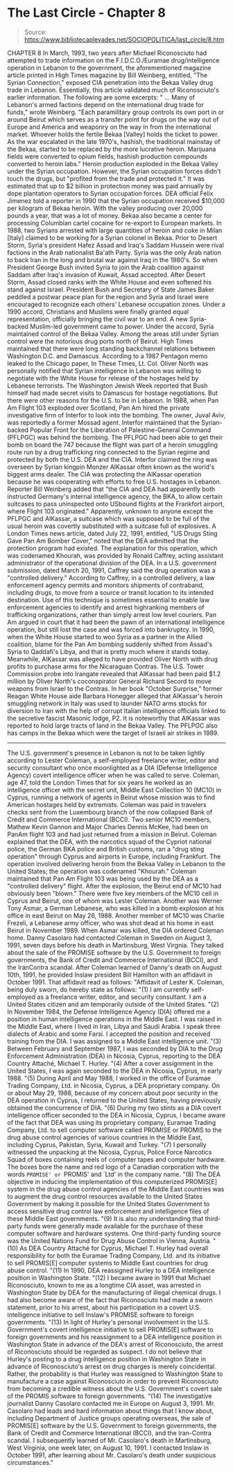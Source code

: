# The Last Circle - Chapter 8

> Source: https://www.bibliotecapleyades.net/SOCIOPOLITICA/last_circle/8.htm

CHAPTER 8
In March, 1993, two years after Michael Riconosciuto had attempted to trade information on the F.I.D.C.O./Euramae drug/intelligence operation in Lebanon to the government, the aforementioned magazine article printed in High Times magazine by Bill Weinberg, entitled, "The Syrian Connection," exposed CIA penetration into the Bekaa Valley drug trade in Lebanon.
Essentially, this article validated much of Riconosciuto's earlier information. The following are some excerpts:
" ... Many of Lebanon's armed factions depend on the international drug trade for funds," wrote Weinberg. "Each paramilitary group controls its own port in or around Beirut which serves as a transfer point for drugs on the way out of Europe and America and weaponry on the way in from the international market. Whoever holds the fertile Bekaa [Valley] holds the ticket to power. As the war escalated in the late 1970's, hashish, the traditional mainstay of the Bekaa, started to be replaced by the more lucrative heroin. Marijuana fields were converted to opium fields, hashish production compounds converted to heroin labs."
Heroin production exploded in the Bekaa Valley under the Syrian occupation. However, the Syrian occupation forces didn't touch the drugs, but "profited from the trade and protected it." It was estimated that up to $2 billion in protection money was paid annually by dope plantation operators to Syrian occupation forces.
DEA official Felix Jimenez told a reporter in 1990 that the Syrian occupation received $10,000 per kilogram of Bekaa heroin. With the valley producing over 20,000 pounds a year, that was a lot of money.
Bekaa also became a center for processing Columbian cartel cocaine for re-export to European markets.
In 1988, two Syrians arrested with large quantities of heroin and coke in Milan [Italy] claimed to be working for a Syrian colonel in Bekaa. Prior to Desert Storm, Syria's president Hafez Assad and Iraq's Saddam Hussein were rival factions in the Arab nationalist Ba'ath Party. Syria was the only Arab nation to back Iran in the long and brutal war against Iraq in the 1980's. So when President George Bush invited Syria to join the Arab coalition against Saddam after Iraq's invasion of Kuwait, Assad accepted.
After Desert Storm, Assad closed ranks with the White House and even softened his stand against Israel. President Bush and Secretary of State James Baker peddled a postwar peace plan for the region and Syria and Israel were encouraged to recognize each others' Lebanese occupation zones.
Under a 1990 accord, Christians and Muslims were finally granted equal representation, officially bringing the civil war to an end. A new Syria-backed Muslim-led government came to power. Under the accord, Syria maintained control of the Bekaa Valley. Among the areas still under Syrian control were the notorious drug ports north of Beirut.
High Times maintained that there were long standing backchannel relations between Washington D.C. and Damascus. According to a 1987 Pentagon memo leaked to the Chicago paper, In These Times, Lt. Col. Oliver North was personally notified that Syrian intelligence in Lebanon was willing to negotiate with the White House for release of the hostages held by Lebanese terrorists.
The Washington Jewish Week reported that Bush himself had made secret visits to Damascus for hostage negotiations. But there were other reasons for the U.S. to be in Lebanon. In 1988, when Pan Am Flight 103 exploded over Scotland, Pan Am hired the private investigative firm of Interfor to look into the bombing. The owner, Juval Aviv, was reportedly a former Mossad agent.
Interfor maintained that the Syrian-backed Popular Front for the Liberation of Palestine-General Command (PFLPGC) was behind the bombing. The PFLPGC had been able to get their bomb on board the 747 because the flight was part of a heroin smuggling route run by a drug trafficking ring connected to the Syrian regime and protected by both the U.S. DEA and the CIA.
Interfor claimed the ring was overseen by Syrian kingpin Monzer AlKassar often known as the world's biggest arms dealer. The CIA was protecting the AlKassar operation because he was cooperating with efforts to free U.S. hostages in Lebanon.
Reporter Bill Weinberg added that "the CIA and DEA had apparently both instructed Germany's internal intelligence agency, the BKA, to allow certain suitcases to pass uninspected onto USbound flights at the Frankfort airport, where Flight 103 originated."
Apparently, unknown to anyone except the PFLPGC and AlKassar, a suitcase which was supposed to be full of the usual heroin was covertly substituted with a suitcase full of explosives.
A London Times news article, dated July 22, 1991, entitled, "US Drugs Sting Gave Pan Am Bomber Cover," noted that the DEA admitted that the protection program had existed. The explanation for this operation, which was codenamed Khourah, was provided by Ronald Caffrey, acting assistant administrator of the operational division of the DEA. In a U.S. government submission, dated March 20, 1991, Caffrey said the drug operation was a "controlled delivery."
According to Caffrey, in a controlled delivery, a law enforcement agency permits and monitors shipments of contraband, including drugs, to move from a source or transit location to its intended destination. Use of this technique is sometimes essential to enable law enforcement agencies to identify and arrest highranking members of trafficking organizations, rather than simply arrest low level couriers.
Pan Am argued in court that it had been the pawn of an international intelligence operation, but still lost the case and was forced into bankruptcy.
In 1990, when the White House started to woo Syria as a partner in the Allied coalition, blame for the Pan Am bombing suddenly shifted from Assad's Syria to Qaddafi's Libya, and that is pretty much where it stands today.
Meanwhile, AlKassar was alleged to have provided Oliver North with drug profits to purchase arms for the Nicaraguan Contras. The U.S. Tower Commission probe into Irangate revealed that AlKassar had been paid $1.2 million by Oliver North's coconspirator General Richard Secord to move weapons from Israel to the Contras.
In her book "October Surprise," former Reagan White House aide Barbara Honegger alleged that AlKassar's heroin smuggling network in Italy was used to launder NATO arms stocks for diversion to Iran with the help of corrupt Italian intelligence officials linked to the secretive fascist Masonic lodge, P2.
It is noteworthy that AlKassar was reported to hold large tracts of land in the Bekaa Valley. The PFLPGC also has camps in the Bekaa which were the target of Israeli air strikes in 1989.
******
The U.S. government's presence in Lebanon is not to be taken lightly according to Lester Coleman, a self-employed freelance writer, editor and security consultant who once moonlighted as a DIA (Defense Intelligence Agency) covert intelligence officer when he was called to serve. Coleman, age 47, told the London Times that for six years he worked as an intelligence officer with the secret unit, Middle East Collection 10 (MC10) in Cyprus, running a network of agents in Beirut whose mission was to find American hostages held by extremists.
Coleman was paid in travelers checks sent from the Luxembourg branch of the now collapsed Bank of Credit and Commerce International (BCCI). Two senior MC10 members, Mathew Kevin Gannon and Major Charles Dennis McKee, had been on PanAm flight 103 and had just returned from a mission in Beirut.
Coleman explained that the DEA, with the narcotics squad of the Cypriot national police, the German BKA police and British customs, ran a "drug sting operation" through Cyprus and airports in Europe, including Frankfurt.
The operation involved delivering heroin from the Bekaa Valley in Lebanon to the United States; the operation was codenamed "Khourah." Coleman maintained that Pan Am Flight 103 was being used by the DEA as a "controlled delivery" flight.
After the explosion, the Beirut end of MC10 had obviously been "blown." There were five key members of the MC10 cell in Cyprus and Beirut, one of whom was Lester Coleman. Another was Werner Tony Asmar, a German Lebanese, who was killed in a bomb explosion at his office in east Beirut on May 26, 1988.
Another member of MC10 was Charlie Frezeli, a Lebanese army officer, who was shot dead at his home in east Beirut in November 1989. When Asmar was killed, the DIA ordered Coleman home.
Danny Casolaro had contacted Coleman in Sweden on August 3, 1991, seven days before his death in Martinsburg, West Virgnia. They talked about the sale of the PROMISE software by the U.S. Government to foreign governments, the Bank of Credit and Commerce International (BCCI), and the IranContra scandal.
After Coleman learned of Danny's death on August 10th, 1991, he provided Inslaw president Bill Hamilton with an affidavit in October 1991. That affidavit read as follows:
"Affidavit of Lester K. Coleman, being duly sworn, do hereby state as follows:
"(1) I am currently self-employed as a freelance writer, editor, and security consultant. I am a United States citizen and am temporarily outside of the United States.
"(2) In November 1984, the Defense Intelligence Agency (DIA) offered me a position in human intelligence operations in the Middle East. I was raised in the Middle East, where I lived in Iran, Libya and Saudi Arabia. I speak three dialects of Arabic and some Farsi. I accepted the position and received training from the DIA. I was assigned to a Middle East intelligence unit.
"(3) Between February and September 1987, I was seconded by DIA to the Drug Enforcement Administration (DEA) in Nicosia, Cyprus, reporting to the DEA Country Attaché, Michael T. Hurley.
"(4) After a cover assignment in the United States, I was again seconded to the DEA in Nicosia, Cyprus, in early 1988.
"(5) During April and May 1988, I worked in the office of Euramae Trading Company, Ltd. in Nicosia, Cyprus, a DEA proprietary company. On or about May 29, 1988, because of my concern about poor security in the DEA operation in Cyprus, I returned to the United States, having previously obtained the concurrence of DIA.
"(6) During my two stints as a DIA covert intelligence officer seconded to the DEA in Nicosia, Cyprus, I became aware of the fact that DEA was using its proprietary company, Euramae Trading Company, Ltd. to sell computer software called PROMISE or PROMIS to the drug abuse control agencies of various countries in the Middle East, including Cyprus, Pakistan, Syria, Kuwait and Turkey.
"(7) I personally witnessed the unpacking at the Nicosia, Cyprus, Police Force Narcotics Squad of boxes containing reels of computer tapes and computer hardware. The boxes bore the name and red logo of a Canadian corporation with the words `PROMISE' or `PROMIS' and `Ltd' in the company name.
"(8) The DEA objective in inducing the implementation of this computerized PROMIS[E] system in the drug abuse control agencies of the Middle East countries was to augment the drug control resources available to the United States Government by making it possible for the United States Government to access sensitive drug control law enforcement and intelligence files of these Middle East governments.
"(9) It is also my understanding that third-party funds were generally made available for the purchase of these computer software and hardware systems. One third-party funding source was the United Nations Fund for Drug Abuse Control in Vienna, Austria.
"(10) As DEA Country Attaché for Cyprus, Michael T. Hurley had overall responsibility for both the Euramae Trading Company, Ltd. and its initiative to sell PROMIS[E] computer systems to Middle East countries for drug abuse control.
"(11) In 1990, DEA reassigned Hurley to a DEA intelligence position in Washington State.
"(12) I became aware in 1991 that Michael Riconosciuto, known to me as a longtime CIA asset, was arrested in Washington State by DEA for the manufacturing of illegal chemical drugs. I had also become aware of the fact that Riconosciuto had made a sworn statement, prior to his arrest, about his participation in a covert U.S. intelligence initiative to sell Inslaw's PROMISE software to foreign governments.
"(13) In light of Hurley's personal involvement in the U.S. Government's covert intelligence initiative to sell PROMIS[E] software to foreign governments and his reassignment to a DEA intelligence position in Washington State in advance of the DEA's arrest of Riconosciuto, the arrest of Riconosciuto should be regarded as suspect. I do not believe that Hurley's posting to a drug intelligence position in Washington State in advance of Riconosciuto's arrest on drug charges is merely coincidental. Rather, the probability is that Hurley was reassigned to Washington State to manufacture a case against Riconosciuto in order to prevent Riconosciuto from becoming a credible witness about the U.S. Government's covert sale of the PROMIS software to foreign governments.
"(14) The investigative journalist Danny Casolaro contacted me in Europe on August 3, 1991. Mr. Casolaro had leads and hard information about things that I know about, including Department of Justice groups operating overseas, the sale of PROMIS[E] software by the U.S. Government to foreign governments, the Bank of Credit and Commerce International (BCCI), and the Iran-Contra scandal. I subsequently learned of Mr. Casolaro's death in Martinsburg, West Virginia, one week later, on August 10, 1991. I contacted Inslaw in October 1991, after learning about Mr. Casolaro's death under suspicious circumstances."
